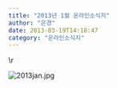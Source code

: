 ```yaml
---
title: "2013년 1월 온라인소식지"
author: "은경"
date: 2013-03-19T14:18:47
category: "온라인소식지"
---
```


\r

![2013jan.jpg](/files/attach/images/1659/039/007/6296e2c6f93aa6f2a4537a897dbebe94.jpg)
